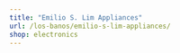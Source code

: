 ```yaml
---
title: "Emilio S. Lim Appliances"
url: /los-banos/emilio-s-lim-appliances/
shop: electronics
---
```


